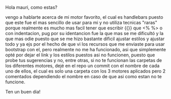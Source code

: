 Hola mauri, como estas?

vengo a hablarte acerca de mi motor favorito, el cual es handlebars puesto que este fue el mas sencillo de usar para mi y no utiliza tecnicas "raras" porque realmente es mucho mas facil tener que escribir {{}} que  <% %> o con indentacion, pug por su identancion fue la que mas se me dificultó y la que mas odie puesto que se me hizo bastante dificil ajustar estilos y ajustar todo y ya ejs por el hecho de que vi los recursos que me enviaste para usar bootstrap con el, pero realmente no me ha funcionado, asi que simplemente opté por dejar el link y los estilos puestos asi no funcionen, puesto que probe tus sugerencias y no, entre otras, si no te funcionan las carpetas de los diferentes motores, dejé en el repo un commit con el nombre de cada uno de ellos, el cual es solo una carpeta  con los 3 motores aplicados pero 2 comentados dependiendo el nombre en caso de que asi como estan no te funcione.



Ten un buen dia!